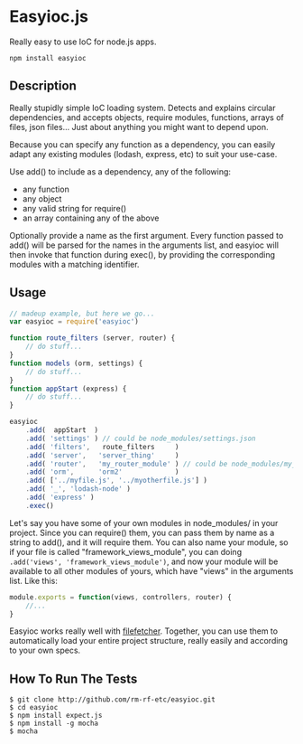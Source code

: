 Easyioc.js
=======

Really easy to use IoC for node.js apps.

`npm install easyioc`


## Description

Really stupidly simple IoC loading system. Detects and explains circular dependencies,
and accepts objects, require modules, functions, arrays of files, json files... Just about anything you
might want to depend upon.

Because you can specify any function as a dependency, you can easily adapt any existing
modules (lodash, express, etc) to suit your use-case.

Use add() to include as a dependency, any of the following:
  * any function
  * any object
  * any valid string for require()
  * an array containing any of the above

Optionally provide a name as the first argument. Every function passed to add() will be
parsed for the names in the arguments list, and easyioc will then invoke that function
during exec(), by providing the corresponding modules with a matching identifier.

## Usage

```js
// madeup example, but here we go...
var easyioc = require('easyioc')

function route_filters (server, router) {
    // do stuff...
}
function models (orm, settings) {
    // do stuff...
}
function appStart (express) {
    // do stuff...
}

easyioc
    .add(  appStart  )
    .add( 'settings' ) // could be node_modules/settings.json
    .add( 'filters',   route_filters     )
    .add( 'server',   'server_thing'     )
    .add( 'router',   'my_router_module' ) // could be node_modules/my_router_module.js
    .add( 'orm',      'orm2'             )
    .add( ['../myfile.js', '../myotherfile.js'] )
    .add( '_', 'lodash-node' )
    .add( 'express' )
    .exec()
```

Let's say you have some of your own modules in node_modules/ in your project. Since you can require() them, you can pass them by name as a string to add(), and it will require them. You can also name your module, so if your file is called "framework_views_module", you can doing `.add('views', 'framework_views_module')`, and now your module will be available to all other modules of yours, which have "views" in the arguments list. Like this:
```js
module.exports = function(views, controllers, router) {
    //...
}
```

Easyioc works really well with [filefetcher](http://github.com/rm-rf-etc/filefetcher). Together, you can use them to automatically load your entire project structure, really easily and according to your own specs.

## How To Run The Tests

```
$ git clone http://github.com/rm-rf-etc/easyioc.git
$ cd easyioc
$ npm install expect.js
$ npm install -g mocha
$ mocha
```
